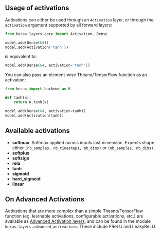 
## Usage of activations

Activations can either be used through an `Activation` layer, or through the `activation` argument supported by all forward layers:

```python
from keras.layers.core import Activation, Dense

model.add(Dense(64))
model.add(Activation('tanh'))
```
is equivalent to:
```python
model.add(Dense(64, activation='tanh'))
```

You can also pass an element-wise Theano/TensorFlow function as an activation:

```python
from keras import backend as K

def tanh(x):
    return K.tanh(x)

model.add(Dense(64, activation=tanh))
model.add(Activation(tanh))
```

## Available activations

- __softmax__: Softmax applied across inputs last dimension. Expects shape either `(nb_samples, nb_timesteps, nb_dims)` or `(nb_samples, nb_dims)`.
- __softplus__
- __softsign__
- __relu__
- __tanh__
- __sigmoid__
- __hard_sigmoid__
- __linear__

## On Advanced Activations

Activations that are more complex than a simple Theano/TensorFlow function (eg. learnable activations, configurable activations, etc.) are available as [Advanced Activation layers](layers/advanced-activations.md), and can be found in the module `keras.layers.advanced_activations`. These include PReLU and LeakyReLU.
